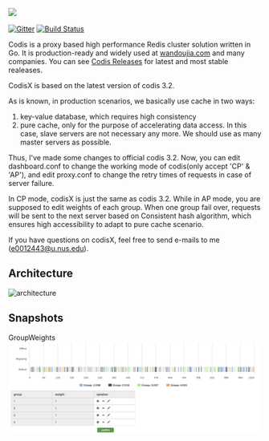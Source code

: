 <img src="doc/pictures/logo-3.png" height=80></img>

[![Gitter](https://badges.gitter.im/Join%20Chat.svg)](https://gitter.im/CodisLabs/codis?utm_source=badge&utm_medium=badge&utm_campaign=pr-badge&utm_content=badge)
[![Build Status](https://travis-ci.org/CodisLabs/codis.svg)](https://travis-ci.org/CodisLabs/codis)

Codis is a proxy based high performance Redis cluster solution written in Go. It is production-ready and widely used at [wandoujia.com](http://wandoujia.com) and many companies. You can see [Codis Releases](https://github.com/CodisLabs/codis/releases) for latest and most stable realeases.

CodisX is based on the latest version of codis 3.2.

As is known, in production scenarios, we basically use cache in two ways:
1. key-value database, which requires high consistency
2. pure cache, only for the purpose of accelerating data access. In this case, slave servers are not necessary any more. We should use as many master servers as possible.

Thus, I've made some changes to official codis 3.2. Now, you can edit dashboard.conf to change the working mode of codis(only accept 'CP' & 'AP'), and edit proxy.conf to change the retry times of requests in case of server failure.

In CP mode, codisX is just the same as codis 3.2.
While in AP mode, you are supposed to edit weights of each group. When one group fail over, requests will be sent to the next server based on Consistent hash algorithm, which ensures high accessibility to adapt to pure cache scenario.

If you have questions on codisX, feel free to send e-mails to me (e0012443@u.nus.edu).

## Architecture

![architecture](doc/pictures/architecture.png)

## Snapshots

GroupWeights
![groupWeights](doc/pictures/group_weights.png)
